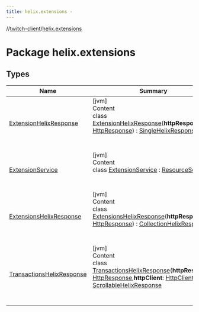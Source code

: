```yaml
---
title: helix.extensions -
---
```

//[twitch-client](../index.md)/[helix.extensions](index.md)



# Package helix.extensions  


## Types  
  
|  Name|  Summary| 
|---|---|
| [ExtensionHelixResponse](-extension-helix-response/index.md)| [jvm]  <br>Content  <br>class [ExtensionHelixResponse](-extension-helix-response/index.md)(**httpResponse**: [HttpResponse]()) : [SingleHelixResponse](../helix.http.model/-single-helix-response/index.md)  <br><br><br>
| [ExtensionService](-extension-service/index.md)| [jvm]  <br>Content  <br>class [ExtensionService](-extension-service/index.md) : [ResourceService](../helix.http/-resource-service/index.md)  <br><br><br>
| [ExtensionsHelixResponse](-extensions-helix-response/index.md)| [jvm]  <br>Content  <br>class [ExtensionsHelixResponse](-extensions-helix-response/index.md)(**httpResponse**: [HttpResponse]()) : [CollectionHelixResponse](../helix.http.model/-collection-helix-response/index.md)  <br><br><br>
| [TransactionsHelixResponse](-transactions-helix-response/index.md)| [jvm]  <br>Content  <br>class [TransactionsHelixResponse](-transactions-helix-response/index.md)(**httpResponse**: [HttpResponse](),**httpClient**: [HttpClient]()) : [ScrollableHelixResponse](../helix.http.model/-scrollable-helix-response/index.md)  <br><br><br>

